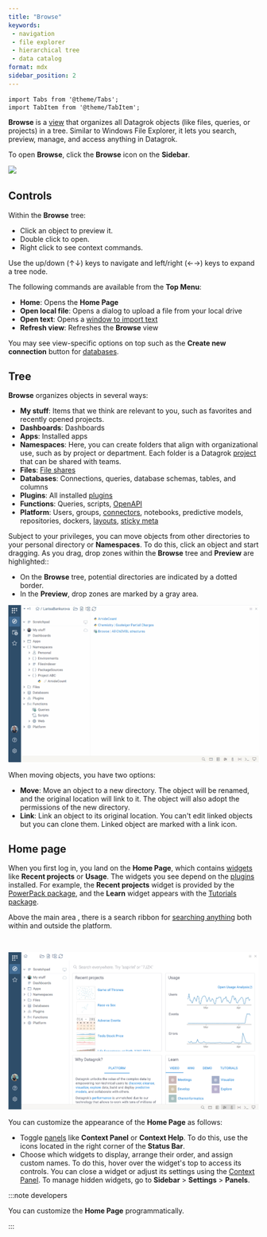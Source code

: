 ```yaml
---
title: "Browse"
keywords:
 - navigation
 - file explorer
 - hierarchical tree
 - data catalog
format: mdx
sidebar_position: 2
---
```


```mdx-code-block
import Tabs from '@theme/Tabs';
import TabItem from '@theme/TabItem';
```

**Browse** is a [view](views.md) that organizes all Datagrok objects (like
files, queries, or projects) in a tree. Similar to Windows File Explorer, it lets you search,
preview, manage, and access anything in Datagrok. 

To open **Browse**, click the **Browse** icon on the **Sidebar**.

![](img/browse-main.gif)

## Controls

Within the **Browse** tree:
* Click an object to preview it.
* Double click to open.
* Right click to see context commands.

Use the up/down (↑↓) keys to navigate and left/right (←→) keys to expand a tree node.

The following commands are available from the **Top Menu**:

* **Home**: Opens the **Home Page**
* **Open local file**: Opens a dialog to upload a file from your local drive
* **Open text**: Opens a [window to import text](../../../access/files/files.mdx#)
* **Refresh view**: Refreshes the **Browse** view

You may see view-specific options on top such as the **Create new connection** button for [databases](../../../access/databases/databases.mdx).

## Tree

**Browse** organizes objects in several ways:

* **My stuff**: Items that we think are relevant to you, such as favorites and recently opened projects.
* **Dashboards**: Dashboards
* **Apps**: Installed apps
* **Namespaces**: Here, you can create
   folders that align with organizational use, such as by project or department. Each folder is a Datagrok [project](link) that can be shared with teams.  
* **Files**: [File shares](../../../access/files/files.mdx)
* **Databases**: Connections, queries, database schemas, tables, and columns
* **Plugins**: All installed [plugins](link)
* **Functions**: Queries, scripts, [OpenAPI](../../../access/open-api.md)
* **Platform**: Users, groups, [connectors](../../../access/databases/connectors/connectors.md), notebooks, predictive models, repositories, dockers, [layouts](../../../visualize/view-layout.md), [sticky meta](../../../govern/catalog/sticky-meta.md)

<!--
* **Platform-centric** (**Platform**): This hierarchy provides quick access
  to the platform's connections, repositories, users and groups, and so on.-->

Subject to your privileges, you can move objects from other directories to your personal directory or
**Namespaces**. To do this, click an object and start dragging. As you drag,
drop zones within the **Browse** tree and **Preview** are highlighted::

* On the **Browse** tree, potential directories are indicated by a dotted border.
* In the **Preview**, drop zones are marked by a gray area.

![](img/namespaces-drag-and-drop.gif)

When moving objects, you have two options:

* **Move**: Move an object to a new directory. The object will be renamed, and
  the original location will link to it. The object will also adopt the
  permissions of the new directory.
* **Link**: Link an object to its original location. You can't edit linked objects but you
  can clone them. Linked object are marked with a link icon.

## Home page

When you first log in, you land on the **Home Page**, which contains
[widgets](../../../visualize/widgets.md) like **Recent projects** or **Usage**.
The widgets you see depend on the [plugins](link) installed. For example, the
**Recent projects** widget is provided by the [PowerPack
package](https://github.com/datagrok-ai/public/tree/master/packages/PowerPack),
and the **Learn** widget appears with the [Tutorials
package](https://github.com/datagrok-ai/public/tree/master/packages/Tutorials).

Above the main area , there is a search ribbon for [searching anything](link) both within and outside the platform.

<br/>

![](../img/home-page.png)

You can customize the appearance of the **Home Page** as follows:
* Toggle [panels](../panels/panels.md) like **Context Panel** or **Context
  Help**. To do this, use the icons located in the right corner of the **Status
  Bar**.
* Choose which widgets to display, arrange their order, and assign custom names.
  To do this, hover over the widget's top to access its controls. You can close
  a widget or adjust its settings using the [Context
  Panel](../panels/panels.md#context-panel). To manage hidden widgets, go to
  **Sidebar** > **Settings** > **Panels**.

:::note developers

You can customize the **Home Page** programmatically.

:::

<!---

## Previews

### Entity search

Use the free-text input that lets define complex queries. Smart search supports
AND and OR operators and parenthesis, so you can combine filters. If you type
single string - search engine will treat it as filter by name. Tags filtering is
supported: #demo will show entities tagged by #demo tag, also you can combine
tags conditions using AND or OR operators. Every entity has properties, that
could be used for filtering. [See more](../concepts/objects.md).

<details>
<summary>Examples</summary>

Unstructured query; looks for 'biologics' in title and description:

```
Biologics
```

Having #demo tag:

```
# Demo
```

Tagged as either either #demo or #chem:

```
# Demo or #chem
```

Created in the last 7 days:

```
createdOn > -1w
```

Complex conditions:

```
(#demo and #chem) or author = "john@google.com"
starredBy = @current or author = @current
```

Created by recently joined users:

```
author.joined > -5d
```

</details>

## Scratchpad

A special section of the **Browse** view right below the **Top Menu** is called
a **Scratchpad**. Here, you can organize and manage your work in progress. For
example, when you open local files in the platform or open tables, they are
added to the **Scratchpad**. In addition, when you open a table or run query, or job,
or script that produces table - it will be added to scratchpad too. You can remove it using "Remove from project"
context menu. Tables and views must be placed in scratchpad or in another project, so, when you remove table or view
from project - it moves to scratchpad, When you remove table from scratchpad - it closes


To save your work, save the objects in the
**Scratchpad** as a project using **SAVE** button. You can then share it with
others. If you don't make any changes, the **SAVE** button is disabled.

For [Table Views](table-view.md), when you save a project, you save both the underlying data (i.e., a [table](../../concepts/table.md)) and its [Layout]. To learn more, see [Saving](link).

**Scratchpad** is a [project](../../collaborate/project.md). This means you can move tables and other objects within, to and from **Scratchpad** using drag-and-drop, like any other **Browse** directory. To exclude objects from the Scratchpad, use its **Context Menu**.

.

[Scratchpad](scratchpad.md) is a special place to start your own project. You can add data by opening data files, using
drag-and-drop or running queries, then save everything and share with other users. You can exclude entities from project
using context menu, or drag them to another project.

To upload project press _upload_ button in toolbar, or use "Upload" context command.

--->
